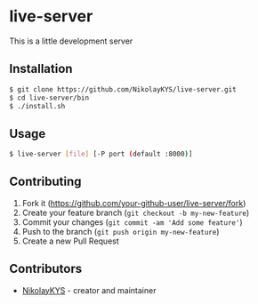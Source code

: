# live-server

This is a little development server

## Installation

```bash
$ git clone https://github.com/NikolayKYS/live-server.git
$ cd live-server/bin
$ ./install.sh
```

## Usage

```bash
$ live-server [file] [-P port (default :8000)]
```

## Contributing

1. Fork it (<https://github.com/your-github-user/live-server/fork>)
2. Create your feature branch (`git checkout -b my-new-feature`)
3. Commit your changes (`git commit -am 'Add some feature'`)
4. Push to the branch (`git push origin my-new-feature`)
5. Create a new Pull Request

## Contributors

- [NikolayKYS](https://github.com/your-github-user) - creator and maintainer
